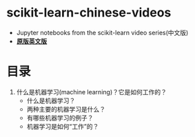 # scikit-learn-chinese-videos
- Jupyter notebooks from the scikit-learn video series(中文版)
- [**原版英文版**](https://github.com/justmarkham/scikit-learn-videos)
# 目录
1. 什么是机器学习(machine learning)？它是如何工作的？
   - 什么是机器学习？
   - 两种主要的机器学习是什么？
   - 有哪些机器学习的例子？
   - 机器学习是如何“工作”的？
